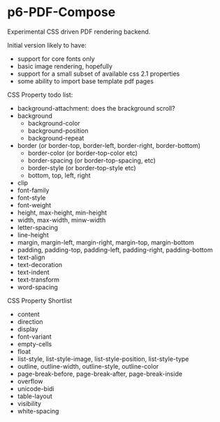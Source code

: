 p6-PDF-Compose
==============

Experimental CSS driven PDF rendering backend.

Initial version likely to have:
- support for core fonts only
- basic image rendering, hopefully
- support for a small subset of available css 2.1 properties
- some ability to import base template pdf pages

CSS Property todo list:
- background-attachment: does the brackground scroll?
- background
  - background-color
  - background-position
  - background-repeat
- border (or border-top, border-left, border-right, border-bottom)
  - border-color (or border-top-color etc)
  - border-spacing (or border-top-spacing, etc)
  - border-style (or border-top-style etc)
  - bottom, top, left, right
- clip
- font-family
- font-style
- font-weight
- height, max-height, min-height
- width, max-width, minw-width
- letter-spacing
- line-height
- margin, margin-left, margin-right, margin-top, margin-bottom
- padding, padding-top, padding-left, padding-right, padding-bottom
- text-align
- text-decoration
- text-indent
- text-transform
- word-spacing

CSS Property Shortlist
- content
- direction
- display
- font-variant
- empty-cells
- float
- list-style, list-style-image, list-style-position, list-style-type
- outline, outline-width, outline-style, outline-color
- page-break-before, page-break-after, page-break-inside
- overflow
- unicode-bidi
- table-layout
- visibility
- white-spacing
